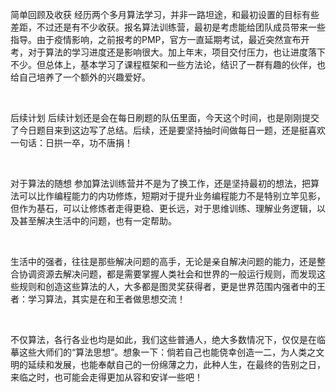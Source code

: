 简单回顾及收获
经历两个多月算法学习，并非一路坦途，和最初设置的目标有些差距，不过还是有不少收获。报名算法训练营，最初是考虑能给团队成员带来一些指导。由于疫情影响，之前报考的PMP，官方一直延期考试，最近突然宣布开考，对于算法的学习进度还是影响很大。加上年末，项目交付压力，也让进度落下不少。但总体上，基本学习了课程框架和一些方法论，结识了一群有趣的伙伴，也给自己培养了一个额外的兴趣爱好。

﻿

后续计划
后续计划还是会在每日刷题的队伍里面，今天这个时间，也是刚刚提交了今日题目来到这边写了总结。后续，还是要坚持抽时间做每日一题，还是挺喜欢一句话：日拱一卒，功不唐捐！

﻿

对于算法的随想
参加算法训练营并不是为了换工作，还是坚持最初的想法，把算法可以比作编程能力的内功修炼，短期对于提升业务编程能力不是特别立竿见影，但作为基石，可以让修炼者走得更稳、更长远，对于思维训练、理解业务逻辑，以及甚至解决生活中的问题，也有一定帮助。

﻿

生活中的强者，往往是那些解决问题的高手，无论是亲自解决问题的能力，还是整合协调资源去解决问题，都是需要掌握人类社会和世界的一般运行规则，而发现这些规则和创造这些算法的人，大多都是图灵奖获得者，更是世界范围内强者中的王者：学习算法，其实是在和王者做思想交流！

﻿

不仅算法，各行各业也均是如此，我们这些普通人，绝大多数情况下，仅仅是在临摹这些大师们的“算法思想”。想象一下：倘若自己也能侥幸创造一二，为人类之文明的延续和发展，也能奉献自己的一份绵薄之力，此种人生，在最终的告别之日，来临之时，也可能会走得更加从容和安详一些吧！
